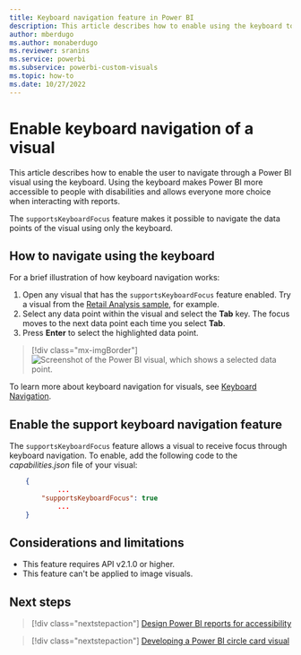 ```yaml
---
title: Keyboard navigation feature in Power BI
description: This article describes how to enable using the keyboard to navigate visuals in Power BI.
author: mberdugo
ms.author: monaberdugo
ms.reviewer: sranins
ms.service: powerbi
ms.subservice: powerbi-custom-visuals
ms.topic: how-to
ms.date: 10/27/2022
---
```


# Enable keyboard navigation of a visual

This article describes how to enable the user to navigate through a Power BI visual using the keyboard. Using the keyboard makes Power BI more accessible to people with disabilities and allows everyone more choice when interacting with reports.

The `supportsKeyboardFocus` feature makes it possible to navigate the data points of the visual using only the keyboard.

## How to navigate using the keyboard

For a brief illustration of how keyboard navigation works:

1. Open any visual that has the `supportsKeyboardFocus` feature enabled. Try a visual from the [Retail Analysis sample](../../create-reports/sample-retail-analysis.md#get-the-sample), for example.
2. Select any data point within the visual and select the **Tab** key.
    The focus moves to the next data point each time you select **Tab**.
3. Press **Enter** to select the highlighted data point.

> [!div class="mx-imgBorder"]
> ![Screenshot of the Power BI visual, which shows a selected data point.](./media/supportskeyboardfocus-feature/supports-keyboard-focus-example.png)

To learn more about keyboard navigation for visuals, see [Keyboard Navigation](../../create-reports/desktop-accessibility-consuming-tools.md#keyboard-navigation).

## Enable the support keyboard navigation feature

 The `supportsKeyboardFocus` feature allows a visual to receive focus through keyboard navigation. To enable, add the following code to the *capabilities.json* file of your visual:

```json
    {   
            ...
        "supportsKeyboardFocus": true
            ...
    }
```

## Considerations and limitations

* This feature requires API v2.1.0 or higher.
* This feature can't be applied to image visuals.

## Next steps

> [!div class="nextstepaction"]
> [Design Power BI reports for accessibility](../../create-reports/desktop-accessibility-creating-reports.md)

> [!div class="nextstepaction"]
> [Developing a Power BI circle card visual](develop-circle-card.md)
